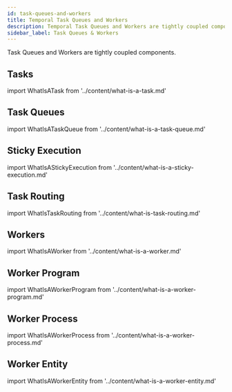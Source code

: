 ```yaml
---
id: task-queues-and-workers
title: Temporal Task Queues and Workers
description: Temporal Task Queues and Workers are tightly coupled components.
sidebar_label: Task Queues & Workers
---
```


Task Queues and Workers are tightly coupled components.

## Tasks

import WhatIsATask from '../content/what-is-a-task.md'

<WhatIsATask/>

## Task Queues

import WhatIsATaskQueue from '../content/what-is-a-task-queue.md'

<WhatIsATaskQueue/>

## Sticky Execution

import WhatIsAStickyExecution from '../content/what-is-a-sticky-execution.md'

<WhatIsAStickyExecution/>

## Task Routing

import WhatIsTaskRouting from '../content/what-is-task-routing.md'

<WhatIsTaskRouting/>

## Workers

import WhatIsAWorker from '../content/what-is-a-worker.md'

<WhatIsAWorker/>

## Worker Program

import WhatIsAWorkerProgram from '../content/what-is-a-worker-program.md'

<WhatIsAWorkerProgram/>

## Worker Process

import WhatIsAWorkerProcess from '../content/what-is-a-worker-process.md'

<WhatIsAWorkerProcess/>

## Worker Entity

import WhatIsAWorkerEntity from '../content/what-is-a-worker-entity.md'

<WhatIsAWorkerEntity/>
